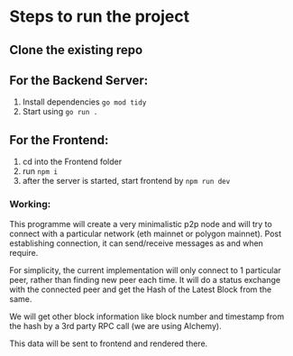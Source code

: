 # Steps to run the project

## Clone the existing repo

## For the Backend Server:
1. Install dependencies `go mod tidy`
2. Start using `go run .`

## For the Frontend:
1. cd into the Frontend folder
2. run `npm i`
3. after the server is started, start frontend by `npm run dev`

### Working:
This programme will create a very minimalistic p2p node and will try to connect with a particular network (eth mainnet or polygon mainnet). Post establishing connection, it can send/receive messages as and when require. 

For simplicity, the current implementation will only connect to 1 particular peer, rather than finding new peer each time.
It will do a status exchange with the connected peer and get the Hash of the Latest Block from the same.

We will get other block information like block number and timestamp from the hash by a 3rd party RPC call (we are using Alchemy).

This data will be sent to frontend and rendered there.